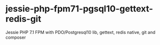 # jessie-php-fpm71-pgsql10-gettext-redis-git
Jessie PHP 7.1 FPM with PDO/Postgresql10 lib, gettext, redis native, git and composer
